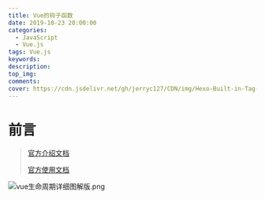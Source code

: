 ```yaml
---
title: Vue的钩子函数
date: 2019-10-23 20:00:00
categories:
  - JavaScript
  - Vue.js
tags: Vue.js
keywords:
description:
top_img:
comments:
cover: https://cdn.jsdelivr.net/gh/jerryc127/CDN/img/Hexo-Built-in-Tag-Plugins-COVER.png
---
```


# 前言

> [官方介绍文档](https://cn.vuejs.org/v2/guide/instance.html#实例生命周期钩子)
>
> [官方使用文档](https://cn.vuejs.org/v2/api/#选项-生命周期钩子)

![vue生命周期详细图解版.png](https://i.loli.net/2019/11/07/D53BuAXMZCoRp8F.png)
